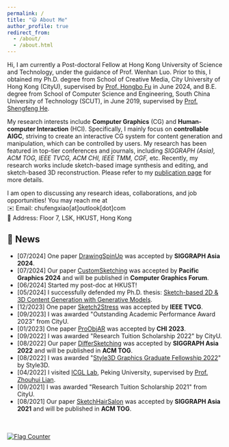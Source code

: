 ```yaml
---
permalink: /
title: "😃 About Me" 
author_profile: true
redirect_from: 
  - /about/
  - /about.html
---
```


Hi, I am currently a Post-doctoral Fellow at Hong Kong University of Science and Technology, under the guidance of Prof. Wenhan Luo. Prior to this, I obtained my Ph.D. degree from School of Creative Media, City University of Hong Kong (CityU), supervised by [Prof. Hongbo Fu](http://sweb.cityu.edu.hk/hongbofu/) in June 2024, and B.E. degree from School of Computer Science and Engineering, South China University of Technology (SCUT), in June 2019, supervised by [Prof. Shengfeng He](http://www.shengfenghe.com/).

My research interests include **Computer Graphics** (CG) and **Human-computer Interaction** (HCI). Specifically, I mainly focus on **controllable AIGC**, striving to create an interactive CG system for content generation and manipulation, which can be controlled by users. My research has been featured in top-tier conferences and journals, including *SIGGRAPH (Asia), ACM TOG, IEEE TVCG, ACM CHI, IEEE TMM, CGF,* etc. Recently, my research works include sketch-based image synthesis and editing, and sketch-based 3D reconstruction. Please refer to my [publication page](https://chufengxiao.github.io/publications/) for more details. 

I am open to discussing any research ideas, collaborations, and job opportunities! You may reach me at \
✉️ Email: chufengxiao[at]outlook[dot]com \
🏤 Address: Floor 7, LSK, HKUST, Hong Kong

🎉 News
------
* [07/2024] One paper [DrawingSpinUp](https://lordliang.github.io/DrawingSpinUp/) was accepted by **SIGGRAPH Asia 2024**.
* [07/2024] Our paper [CustomSketching](https://arxiv.org/abs/2402.17624) was accepted by **Pacific Graphics 2024** and will be published in **Computer Graphics Forum**.
* [06/2024] Started my post-doc at HKUST!
* [05/2024] I successfully defended my Ph.D. thesis: [Sketch-based 2D & 3D Content Generation with Generative Models](https://scholars.cityu.edu.hk/en/theses/sketchbased-2d--3d-content-generation-with-generative-models(4024a0c3-bc6a-4195-9070-523a758d6e03).html).
* [12/2023] One paper [Sketch2Stress](https://dengyuhk.github.io/Sketch2Stress/) was accepted by **IEEE TVCG**.
* [09/2023] I was awarded "Outstanding Academic Performance Award 2023" from CityU.
* [01/2023] One paper [ProObjAR](https://sweb.cityu.edu.hk/hongbofu/doc/ProObjAR_CHI2023.pdf) was accepted by **CHI 2023**.
* [09/2022] I was awarded "Research Tuition Scholarship 2022" by CityU.
* [08/2022] Our paper [DifferSketching](https://chufengxiao.github.io/DifferSketching/) was accepted by **SIGGRAPH Asia 2022** and will be published in **ACM TOG**.
* [08/2022] I was awarded "[Style3D Graphics Graduate Fellowship 2022](https://www.linctex.com/aboutus/fellowship)" by Style3D.
* [04/2022] I visited [ICGL Lab](http://igcl.pku.edu.cn/igcl/), Peking University, supervised by [Prof. Zhouhui Lian](https://www.icst.pku.edu.cn/zlian/).
* [09/2021] I was awarded "Research Tuition Scholarship 2021" from CityU.
* [08/2021] Our paper [SketchHairSalon](https://chufengxiao.github.io/SketchHairSalon/) was accepted by **SIGGRAPH Asia 2021** and will be published in **ACM TOG**.

<br/>
<br/>
<a href="https://info.flagcounter.com/OTpm"><img src="https://s01.flagcounter.com/count2/OTpm/bg_FFFFFF/txt_000000/border_CCCCCC/columns_2/maxflags_10/viewers_0/labels_0/pageviews_1/flags_0/percent_0/" alt="Flag Counter" border="0"></a>
